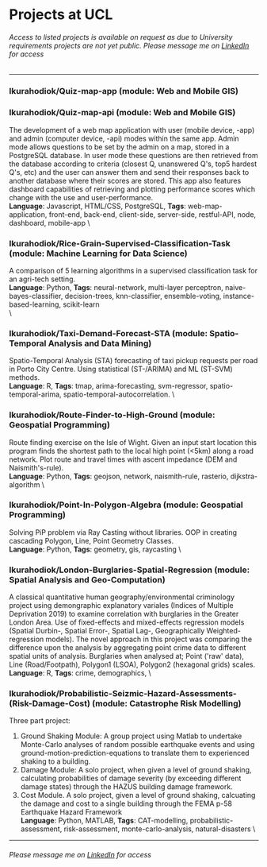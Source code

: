 # Projects at UCL
###### Access to listed projects is available on request as due to University requirements projects are not yet public. Please message me on [LinkedIn](https://www.linkedin.com/in/christopher-harry-koido-bunt-89063310a/) for access
_________________
### Ikurahodiok/Quiz-map-app (module: Web and Mobile GIS)
### Ikurahodiok/Quiz-map-api (module: Web and Mobile GIS)
The development of a web map application with user (mobile device, -app) and admin (computer device, -api) modes within the same app. Admin mode allows questions to be set by the admin on a map, stored in a PostgreSQL database. In user mode these questions are then retrieved from the database according to criteria (closest Q, unanswered Q's, top5 hardest Q's, etc) and the user can answer them and send their responses back to another database where their scores are stored. This app also features dashboard capabilities of retrieving and plotting performance scores which change with the use and user-performance.
\
**Language**: Javascript, HTML/CSS, PostgreSQL,  **Tags**: web-map-application, front-end, back-end, client-side, server-side, restful-API, node, dashboard, mobile-app
\
### Ikurahodiok/Rice-Grain-Supervised-Classification-Task (module: Machine Learning for Data Science)

A comparison of 5 learning algorithms in a supervised classification task for an agri-tech setting. 
\
**Language**: Python, **Tags**: neural-network, multi-layer perceptron, naive-bayes-classifier, decision-trees, knn-classifier, ensemble-voting, instance-based-learning, scikit-learn  
\
### Ikurahodiok/Taxi-Demand-Forecast-STA (module: Spatio-Temporal Analysis and Data Mining)
Spatio-Temporal Analysis (STA) forecasting of taxi pickup requests per road in Porto City Centre. Using statistical (ST-/ARIMA) and ML (ST-SVM) methods.
\
**Language**: R, **Tags**: tmap, arima-forecasting, svm-regressor, spatio-temporal-arima, spatio-temporal-autocorrelation.
\
### Ikurahodiok/Route-Finder-to-High-Ground (module: Geospatial Programming)
  
Route finding exercise on the Isle of Wight. Given an input start location this program finds the shortest path to the local high point (<5km) along a road network. Plot route and travel times with ascent impedance (DEM and Naismith's-rule).
\
**Language**: Python, **Tags**: geojson, network, naismith-rule, rasterio, dijkstra-algorithm
\
### Ikurahodiok/Point-In-Polygon-Algebra   (module: Geospatial Programming)
Solving PiP problem via Ray Casting without libraries. OOP in creating cascading Polygon, Line, Point Geometry Classes. 
\
**Language**: Python, **Tags**: geometry, gis, raycasting
\
### Ikurahodiok/London-Burglaries-Spatial-Regression   (module: Spatial Analysis and Geo-Computation)
A classical quantitative human geography/environmental criminology project using demongraphic explanatory variales (Indices of Multiple Deprivation 2019) to examine correlation with burglaries in the Greater London Area. Use of fixed-effects and mixed-effects regression models (Spatial Durbin-, Spatial Error-, Spatial Lag-, Geographically Weighted- regression models). The novel approach in this project was comparing the difference upon the analysis by aggregating point crime data to different spatial units of analysis. Burglaries when analysed at; Point ('raw' data), Line (Road/Footpath), Polygon1 (LSOA), Polygon2 (hexagonal grids) scales. 
\
**Language**: R, **Tags**: crime, demographics,
\
### Ikurahodiok/Probabilistic-Seizmic-Hazard-Assessments-(Risk-Damage-Cost)   (module: Catastrophe Risk Modelling)
Three part project:
1) Ground Shaking Module: A group project using Matlab to undertake Monte-Carlo analyses of random possible earthquake events and using ground-motion-prediction-equations to translate them to experienced shaking to a building.
2) Damage Module: A solo project, when given a level of ground shaking, calculating probabilities of damage severity (by exceeding different damage states) through the HAZUS building damage framework.
3) Cost Module. A solo project, given a level of ground shaking, calcuating the damage and cost to a single building through the FEMA p-58 Earthquake Hazard Framework
\
**Language**: Python, MATLAB, **Tags**: CAT-modelling, probabilistic-assessment, risk-assessment, monte-carlo-analysis, natural-disasters
\
_________________
###### Please message me on [LinkedIn](https://www.linkedin.com/in/christopher-harry-koido-bunt-89063310a/) for access

